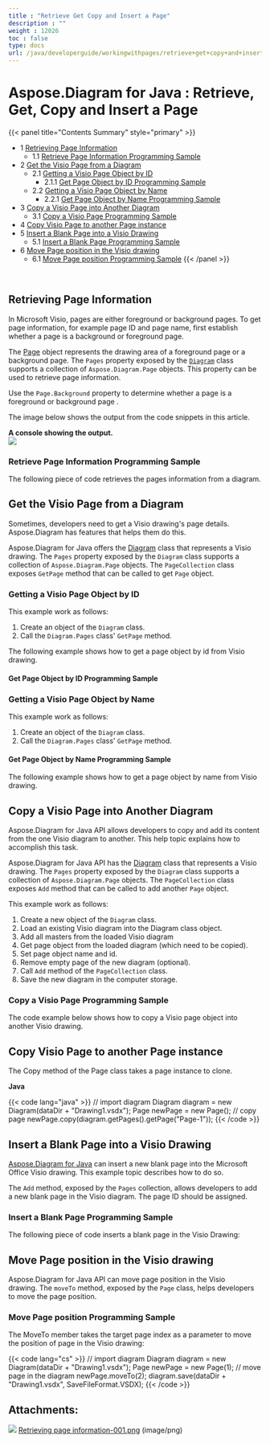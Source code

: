 ```yaml
---
title : "Retrieve Get Copy and Insert a Page" 
description : "" 
weight : 12026 
toc : false
type: docs
url: /java/developerguide/workingwithpages/retrieve+get+copy+and+insert+a+page/
---
```


# Aspose.Diagram for Java : Retrieve, Get, Copy and Insert a Page


{{< panel title="Contents Summary" style="primary" >}}
*   1 [Retrieving Page Information](#retrieving-page-information)
    *   1.1 [Retrieve Page Information Programming Sample](#retrieve-page-information-programming-sample)
*   2 [Get the Visio Page from a Diagram](#get-the-visio-page-from-a-diagram)
    *   2.1 [Getting a Visio Page Object by ID](#getting-a-visio-page-object-by-id)
        *   2.1.1 [Get Page Object by ID Programming Sample](#get-page-object-by-id-programming-sample)
    *   2.2 [Getting a Visio Page Object by Name](#getting-a-visio-page-object-by-name)
        *   2.2.1 [Get Page Object by Name Programming Sample](#get-page-object-by-name-programming-sample)
*   3 [Copy a Visio Page into Another Diagram](#copy-a-visio-page-into-another-diagram)
    *   3.1 [Copy a Visio Page Programming Sample](#copy-a-visio-page-programming-sample)
*   4 [Copy Visio Page to another Page instance](#copy-visio-page-to-another-page-instance)
*   5 [Insert a Blank Page into a Visio Drawing](#insert-a-blank-page-into-a-visio-drawing)
    *   5.1 [Insert a Blank Page Programming Sample](#insert-a-blank-page-programming-sample)
*   6 [Move Page position in the Visio drawing](#move-page-position-in-the-visio-drawing)
    *   6.1 [Move Page position Programming Sample](#move-page-position-programming-sample)
{{< /panel >}}
 

 

## Retrieving Page Information

In Microsoft Visio, pages are either foreground or background pages. To get page information, for example page ID and page name, first establish whether a page is a background or foreground page.

The [Page](http://www.aspose.com/api/java/diagram/com.aspose.diagram/classes/Page) object represents the drawing area of a foreground page or a background page. The `Pages` property exposed by the [`Diagram`](http://www.aspose.com/api/java/diagram/com.aspose.diagram/index) class supports a collection of `Aspose.Diagram.Page` objects. This property can be used to retrieve page information.

Use the `Page.Background` property to determine whether a page is a foreground or background page .

The image below shows the output from the code snippets in this article.

**A console showing the output.**  
![](https://docs2.aspose.com/diagram/java/attachments/18612237/18809119.png)

### Retrieve Page Information Programming Sample

The following piece of code retrieves the pages information from a diagram.

## Get the Visio Page from a Diagram

Sometimes, developers need to get a Visio drawing's page details. Aspose.Diagram has features that helps them do this.

Aspose.Diagram for Java offers the [Diagram](http://www.aspose.com/api/java/diagram/com.aspose.diagram/index) class that represents a Visio drawing. The `Pages` property exposed by the `Diagram` class supports a collection of `Aspose.Diagram.Page` objects. The `PageCollection` class exposes `GetPage` method that can be called to get `Page` object.

### Getting a Visio Page Object by ID

This example work as follows:

1.  Create an object of the `Diagram` class.
2.  Call the `Diagram.Pages` class' `GetPage` method.

The following example shows how to get a page object by id from Visio drawing.

#### Get Page Object by ID Programming Sample

### Getting a Visio Page Object by Name

This example work as follows:

1.  Create an object of the `Diagram` class.
2.  Call the `Diagram.Pages` class' `GetPage` method.

#### Get Page Object by Name Programming Sample

The following example shows how to get a page object by name from Visio drawing.

## Copy a Visio Page into Another Diagram

Aspose.Diagram for Java API allows developers to copy and add its content from the one Visio diagram to another. This help topic explains how to accomplish this task.

Aspose.Diagram for Java API has the [Diagram](http://www.aspose.com/api/java/diagram/com.aspose.diagram/index) class that represents a Visio drawing. The `Pages` property exposed by the `Diagram` class supports a collection of `Aspose.Diagram.Page` objects. The `PageCollection` class exposes `Add` method that can be called to add another `Page` object.

This example work as follows:

1.  Create a new object of the `Diagram` class.
2.  Load an existing Visio diagram into the Diagram class object.
3.  Add all masters from the loaded Visio diagram
4.  Get page object from the loaded diagram (which need to be copied).
5.  Set page object name and id.
6.  Remove empty page of the new diagram (optional).
7.  Call `Add` method of the `PageCollection` class.
8.  Save the new diagram in the computer storage.

### Copy a Visio Page Programming Sample

The code example below shows how to copy a Visio page object into another Visio drawing.

## Copy Visio Page to another Page instance

The Copy method of the Page class takes a page instance to clone.

**Java**

{{< code lang="java" >}}
// import diagram
Diagram diagram = new Diagram(dataDir + "Drawing1.vsdx");
Page newPage = new Page();
// copy page
newPage.copy(diagram.getPages().getPage("Page-1"));
{{< /code >}}

## Insert a Blank Page into a Visio Drawing

[Aspose.Diagram for Java](https://products.aspose.com/diagram/java) can insert a new blank page into the Microsoft Office Visio drawing. This example topic describes how to do so.

The `Add` method, exposed by the `Pages` collection, allows developers to add a new blank page in the Visio diagram. The page ID should be assigned.

### Insert a Blank Page Programming Sample

The following piece of code inserts a blank page in the Visio Drawing:

## Move Page position in the Visio drawing

Aspose.Diagram for Java API can move page position in the Visio drawing. The `moveTo` method, exposed by the `Page` class, helps developers to move the page position.

### Move Page position Programming Sample

The MoveTo member takes the target page index as a parameter to move the position of page in the Visio drawing:

{{< code lang="cs" >}}
// import diagram
Diagram diagram = new Diagram(dataDir + "Drawing1.vsdx");
Page newPage = new Page(1);
// move page in the diagram
newPage.moveTo(2);
diagram.save(dataDir + "Drawing1.vsdx", SaveFileFormat.VSDX);
{{< /code >}}

## Attachments:

![](https://docs2.aspose.com/diagram/java/images/icons/bullet_blue.gif) [Retrieving page information-001.png](https://docs2.aspose.com/diagram/java/attachments/18612237/18809119.png) (image/png)  

